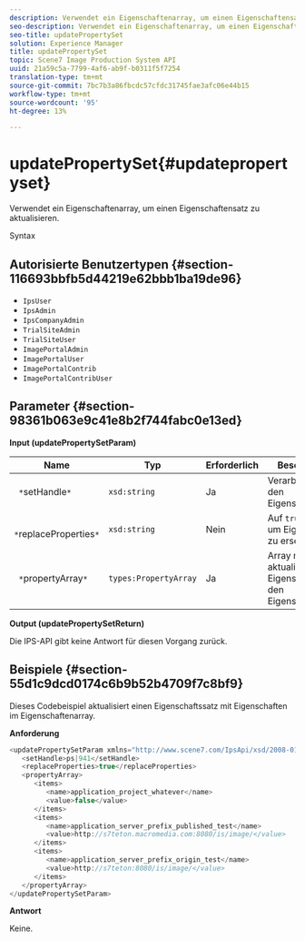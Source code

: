 ```yaml
---
description: Verwendet ein Eigenschaftenarray, um einen Eigenschaftensatz zu aktualisieren.
seo-description: Verwendet ein Eigenschaftenarray, um einen Eigenschaftensatz zu aktualisieren.
seo-title: updatePropertySet
solution: Experience Manager
title: updatePropertySet
topic: Scene7 Image Production System API
uuid: 21a59c5a-7799-4af6-ab9f-b0311f5f7254
translation-type: tm+mt
source-git-commit: 7bc7b3a86fbcdc57cfdc31745fae3afc06e44b15
workflow-type: tm+mt
source-wordcount: '95'
ht-degree: 13%

---
```



# updatePropertySet{#updatepropertyset}

Verwendet ein Eigenschaftenarray, um einen Eigenschaftensatz zu aktualisieren.

Syntax

## Autorisierte Benutzertypen {#section-116693bbfb5d44219e62bbb1ba19de96}

* `IpsUser`
* `IpsAdmin`
* `IpsCompanyAdmin`
* `TrialSiteAdmin`
* `TrialSiteUser`
* `ImagePortalAdmin`
* `ImagePortalUser`
* `ImagePortalContrib`
* `ImagePortalContribUser`

## Parameter {#section-98361b063e9c41e8b2f744fabc0e13ed}

**Input (updatePropertySetParam)**

| Name | Typ | Erforderlich | Beschreibung |
|---|---|---|---|
| ` *`setHandle`*` | `xsd:string` | Ja | Verarbeiten Sie den Eigenschaftensatz. |
| ` *`replaceProperties`*` | `xsd:string` | Nein | Auf `true` setzen, um Eigenschaften zu ersetzen. |
| ` *`propertyArray`*` | `types:PropertyArray` | Ja | Array mit aktualisierten Eigenschaften für den Eigenschaftensatz. |

**Output (updatePropertySetReturn)**

Die IPS-API gibt keine Antwort für diesen Vorgang zurück.

## Beispiele {#section-55d1c9dcd0174c6b9b52b4709f7c8bf9}

Dieses Codebeispiel aktualisiert einen Eigenschaftssatz mit Eigenschaften im Eigenschaftenarray.

**Anforderung**

```java
<updatePropertySetParam xmlns="http://www.scene7.com/IpsApi/xsd/2008-01-15">
   <setHandle>ps|941</setHandle>
   <replaceProperties>true</replaceProperties>
   <propertyArray>
      <items>
         <name>application_project_whatever</name>
         <value>false</value>
      </items>
      <items>
         <name>application_server_prefix_published_test</name>
         <value>http://s7teton.macromedia.com:8080/is/image/</value>
      </items>
      <items>
         <name>application_server_prefix_origin_test</name>
         <value>http://s7teton:8080/is/image/</value>
      </items>
   </propertyArray>
</updatePropertySetParam>
```

**Antwort**

Keine.
